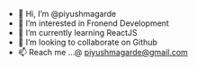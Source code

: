 - 👋 Hi, I’m @piyushmagarde
- 👀 I’m interested in Fronend Development
- 🌱 I’m currently learning ReactJS
- 💞️ I’m looking to collaborate on Github
- 📫 Reach me ...@ piyushmagarde@gmail.com

<!---
piyushmagarde/piyushmagarde is a ✨ special ✨ repository because its `README.md` (this file) appears on your GitHub profile.
You can click the Preview link to take a look at your changes.
--->

